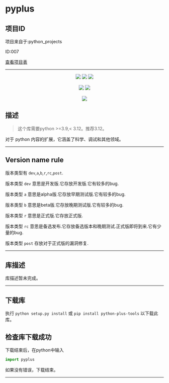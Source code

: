 # pyplus

## 项目ID
项目来自于:python_projects

ID:007

[查看项目表](https://github.com/xystudio889/xystudio889/blob/main/index/python-projects.md)

---

<div align="center" style="line-height: 1;">
  <a href="https://github.com/xystudio889/pyplus"><img
    src="https://img.shields.io/badge/源码-github-536af5?color=536af5&logoColor=white"/></a>
  <a href="https://pypi.org/project/python-plus-tools/"><img
    src="https://img.shields.io/badge/pypi-536af5?color=7803f1&logoColor=white"/></a>
  <img
    src="https://img.shields.io/badge/python-3.6 | 3.7 | 3.8 | 3.9 | 3.10 | 3.11 | 3.12 | 3.13-1c93ea?color=1cb5ea&logoColor=white"/>
</div>
<br />
<div align="center" style="line-height: 1;">
  <a href="./README.md"><img
    src="https://img.shields.io/badge/语言-English-536af5?color=0326f3&logoColor=white"/></a>
  <a href="./README-CN.md"><img
    src="https://img.shields.io/badge/简体中文-536af5?color=ff0000&logoColor=white"/></a>
</div>
<br />
<div align="center" style="line-height: 1;">
  <!-- <a href="./feature.md"><img
    src="https://img.shields.io/badge/展望-English-536af5?color=781ff1&logoColor=white"/></a> -->
  <a href="./feature-CN.md"><img
    src="https://img.shields.io/badge/展望-简体中文-536af5?color=86FCE5&logoColor=white"/></a>
</div>


## 描述

> 这个库需要python >=3.9,< 3.12。推荐3.12。

对于 python 内容的扩展，它涵盖了科学、调试和其他领域。

---
## Version name rule
版本类型有 `dev`,`a`,`b`,`r`,`rc`,`post`.

版本类型 `dev` 意思是开发版.它存放开发版.它有较多的bug.

版本类型 `a` 意思是alpha版.它存放早期测试版.它有较多的bug.

版本类型 `b` 意思是beta版.它存放晚期测试版.它有较多的bug.

版本类型 `r` 意思是正式版.它存放正式版.

版本类型 `rc` 意思是备选发布.它存放备选版本和晚期测试.正式版即将到来.它有少量的bug.

版本类型 `post` 存放对于正式版的漏洞修复.

---

## 库描述
库描述暂未完成。

---
## 下载库
执行 `python setup.py install` 或 `pip install python-plus-tools` 以下载此库。

## 检查库下载成功
下载结束后，在python中输入
```python 
import pyplus
```
如果没有错误，下载结束。

---
